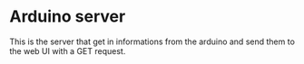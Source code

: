 # Arduino server

This is the server that get in informations from the arduino and send them to the web UI with a GET request.
